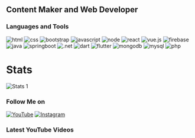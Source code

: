 ## Content Maker and Web Developer

### Languages and Tools
<img alt="html" src="https://img.shields.io/badge/html--E34F26?logo=html5&amp;style=flat-square"> <img alt="css" src="https://img.shields.io/badge/css--3850AE?logo=css3&logoColor=264DE4&amp;style=flat-square"> <img alt="bootstrap" src="https://img.shields.io/badge/bootstrap--563D7C?logo=bootstrap&logoColor=563D7C&amp;style=flat-square"> <img alt="javascript" src="https://img.shields.io/badge/javascript--F7DF1E?logo=javascript&amp;style=flat-square"> <img alt="node" src="https://img.shields.io/badge/node--339933?logo=nodedotjs&amp;style=flat-square"> <img alt="react" src="https://img.shields.io/badge/react--61DAFB?logo=react&amp;style=flat-square"> <img alt="vue.js" src="https://img.shields.io/badge/vue.js--4FC08D?logo=vuedotjs&amp;style=flat-square"> <img alt="firebase" src="https://img.shields.io/badge/firebase--FFCA28?logo=firebase&amp;style=flat-square"> <img alt="java" src="https://img.shields.io/badge/java--FFAA2D?logo=java&logoColor=FFAA2D&amp;style=flat-square"> <img alt="springboot" src="https://img.shields.io/badge/spring--6DB33F?logo=spring&amp;style=flat-square"> <img alt=".net" src="https://img.shields.io/badge/framework--CDCDCD?logo=.net&amp;style=flat-square"> <img alt="dart" src="https://img.shields.io/badge/dart--097CDB?logo=dart&logoColor=097CDB&amp;style=flat-square"> <img alt="flutter" src="https://img.shields.io/badge/flutter--47C5FB?logo=flutter&logoColor=47C5FB&amp;style=flat-square"> <img alt="mongodb" src="https://img.shields.io/badge/mongodb--47A248?logo=mongodb&amp;style=flat-square"> <img alt="mysql" src="https://img.shields.io/badge/mysql--blue?logo=mysql&amp;style=flat-square"> <img alt="php" src="https://img.shields.io/badge/php--666885?logo=php&amp;style=flat-square">
# Stats

![Stats 1](https://github-readme-stats.vercel.app/api?username=nekitExclyusiw&show_icons=true&theme=darcula)

### Follow Me on

[![YouTube](https://img.shields.io/badge/Youtube--FF0000?logo=youtube&logoColor=FF0000&amp;style=flat-square)](https://www.youtube.com/channel/UCtMAGrjxTdYOeMBi5HIUjsA)
[![Instagram](https://img.shields.io/badge/Instagram--E1306C?logo=instagram&logoColor=E1306C&amp;style=flat-square)](https://www.instagram.com/kabarma_official)
<!-- [![Telegram](https://img.shields.io/badge/Telegram--blue?logo=telegram&logoColor=27A0D9&amp;style=flat-square)](README.md) -->
<!-- [![Vkontakte](https://img.shields.io/badge/-Vkontakte-090909?style=for-the-badge&logo=Vk&logoColor=4F7DB3)](https://vk.com/kabarma)
[![Twitter](https://img.shields.io/badge/-Twitter-090909?style=for-the-badge&logo=Twitter&logoColor=1C9DEB)](https://twitter.com/alexeyshpavda)
[![Facebook](https://img.shields.io/badge/-Facebook-090909?style=for-the-badge&logo=Facebook&logoColor=1195F5)](https://www.facebook.com/alexeyshpavda) -->

<!-- <img alt="html" src="https://img.shields.io/badge/html--orange?logo=html5&amp;style=flat-square">
<img alt="css" src="https://img.shields.io/badge/css--blue?logo=css3&logoColor=264DE4&amp;style=flat-square">
<img alt="bootstrap" src="https://img.shields.io/badge/bootstrap--563D7C?logo=bootstrap&logoColor=563D7C&amp;style=flat-square">
<img alt="javascript" src="https://img.shields.io/badge/javascript--yellow?logo=javascript&amp;style=flat-square">
<img alt="node" src="https://img.shields.io/badge/node--lightgreen?logo=nodedotjs&amp;style=flat-square">
<img alt="react" src="https://img.shields.io/badge/react--informational?logo=react&amp;style=flat-square">
<img alt="vue.js" src="https://img.shields.io/badge/vue.js--green?logo=vuedotjs&amp;style=flat-square">
<img alt="firebase" src="https://img.shields.io/badge/firebase--yellowgreen?logo=firebase&amp;style=flat-square">
<img alt="java" src="https://img.shields.io/badge/java--lightgrey?logo=java&amp;style=flat-square">
<img alt="springboot" src="https://img.shields.io/badge/spring--green?logo=spring&amp;style=flat-square">
<img alt=".net" src="https://img.shields.io/badge/framework--blueviolet?logo=.net&amp;style=flat-square">
<img alt="dart" src="https://img.shields.io/badge/dart--blue?logo=dart&logoColor=097CDB&amp;style=flat-square">
<img alt="flutter" src="https://img.shields.io/badge/flutter--skyblue?logo=flutter&logoColor=47C5FB&amp;style=flat-square">
<img alt="mongodb" src="https://img.shields.io/badge/mongodb--default?logo=mongodb&amp;style=flat-square">
<img alt="postgresql" src="https://img.shields.io/badge/postgresql--lightgrey?logo=postgresql&amp;style=flat-square"> -->
### Latest YouTube Videos
<!-- YOUTUBE:START -->
<!-- YOUTUBE:END -->
